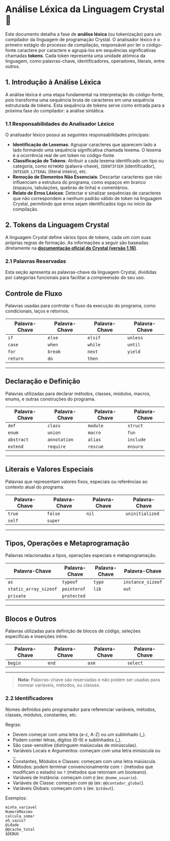 # Análise Léxica da Linguagem Crystal💎

Este documento detalha a fase de **análise léxica** (ou tokenização) para um compilador da linguagem de programação Crystal. O analisador léxico é o primeiro estágio do processo de compilação, responsável por ler o código-fonte caractere por caractere e agrupá-los em sequências significativas chamadas **tokens**. Cada token representa uma unidade atômica da linguagem, como palavras-chave, identificadores, operadores, literais, entre outros.

## 1. Introdução à Análise Léxica

A análise léxica é uma etapa fundamental na interpretação do código-fonte, pois transforma uma sequência bruta de caracteres em uma sequência estruturada de tokens. Esta sequência de tokens serve como entrada para a próxima fase do compilador: a análise sintática.

### 1.1 Responsabilidades do Analisador Léxico

O analisador léxico possui as seguintes responsabilidades principais:

- **Identificação de Lexemas**: Agrupar caracteres que aparecem lado a lado formando uma sequência significativa chamada lexema. O lexema é a ocorrência real de um token no código-fonte.
- **Classificação de Tokens**: Atribuir a cada lexema identificado um tipo ou categoria, como `KEYWORD` (palavra-chave), `IDENTIFIER` (identificador), `INTEGER_LITERAL` (literal inteiro), etc.
- **Remoção de Elementos Não Essenciais**: Descartar caracteres que não influenciam a estrutura do programa, como espaços em branco (espaços, tabulações, quebras de linha) e comentários.
- **Relato de Erros Léxicos**: Detectar e sinalizar sequências de caracteres que não correspondem a nenhum padrão válido de token na linguagem Crystal, permitindo que erros sejam identificados logo no início da compilação.

 ## 2. Tokens da Linguagem Crystal

A linguagem Crystal define vários tipos de tokens, cada um com suas próprias regras de formação. As informações a seguir são baseadas diretamente na **[documentação oficial do Crystal (versão 1.16)](https://crystal-lang.org/reference/1.16/index.html)**.


### 2.1 Palavras Reservadas 

Esta seção apresenta as palavras-chave da linguagem Crystal, divididas por categorias funcionais para facilitar a compreensão do seu uso.


## Controle de Fluxo

Palavras usadas para controlar o fluxo da execução do programa, como condicionais, laços e retornos.

| Palavra-Chave | Palavra-Chave | Palavra-Chave | Palavra-Chave |
|---------------|---------------|---------------|---------------|
| `if`          | `else`        | `elsif`       | `unless`      |
| `case`        | `when`        | `while`       | `until`       |
| `for`         | `break`       | `next`        | `yield`       |
| `return`      | `do`          | `then`        |               |

---

## Declaração e Definição

Palavras utilizadas para declarar métodos, classes, módulos, macros, enums, e outras construções do programa.

| Palavra-Chave    | Palavra-Chave   | Palavra-Chave | Palavra-Chave |
|------------------|-----------------|---------------|---------------|
| `def`            | `class`         | `module`      | `struct`      |
| `enum`           | `union`         | `macro`       | `fun`         |
| `abstract`       | `annotation`    | `alias`       | `include`     |
| `extend`         | `require`       | `rescue`      | `ensure`      |

---

## Literais e Valores Especiais

Palavras que representam valores fixos, especiais ou referências ao contexto atual do programa.

| Palavra-Chave | Palavra-Chave | Palavra-Chave | Palavra-Chave    |
|---------------|---------------|---------------|------------------|
| `true`        | `false`       | `nil`         | `uninitialized`  |
| `self`        | `super`       |               |                  |

---

## Tipos, Operações e Metaprogramação

Palavras relacionadas a tipos, operações especiais e metaprogramação.

| Palavra-Chave          | Palavra-Chave           | Palavra-Chave           | Palavra-Chave         |
|------------------------|-------------------------|-------------------------|-----------------------|
| `as`                   | `typeof`                | `type`                  | `instance_sizeof`     |
| `static_array_sizeof`  | `pointerof`             | `lib`                   | `out`                 |
| `private`              | `protected`             |                         |                       |

---

## Blocos e Outros

Palavras utilizadas para definição de blocos de código, seleções específicas e inserções inline.

| Palavra-Chave | Palavra-Chave | Palavra-Chave | Palavra-Chave |
|---------------|---------------|---------------|---------------|
| `begin`       | `end`         | `asm`         | `select`      |

---
> **Nota:** Palavras-chave são reservadas e não podem ser usadas para nomear variáveis, métodos, ou classes.


### 2.2 Identificadores 

Nomes definidos pelo programador para referenciar variáveis, métodos, classes, módulos, constantes, etc.

Regras:

- Devem começar com uma letra (a-z, A-Z) ou um sublinhado (_).
- Podem conter letras, dígitos (0-9) e sublinhados (_).
- São case-sensitive (distinguem maiúsculas de minúsculas).
- Variáveis Locais e Argumentos: começam com uma letra minúscula ou _.
- Constantes, Módulos e Classes: começam com uma letra maiúscula.
- Métodos: podem terminar convencionalmente com `!` (métodos que modificam o estado) ou `?` (métodos que retornam um booleano).
- Variáveis de Instância: começam com `@` (ex: `@nome_usuario`).
- Variáveis de Classe: começam com `@@` (ex: `@@contador_global`).
- Variáveis Globais: começam com `$` (ex: `$stdout`).

Exemplos:

```crystal
minha_variavel
NumeroMaximo
calcula_soma!
eh_vazio?
@idade
@@cache_total
$DEBUG





